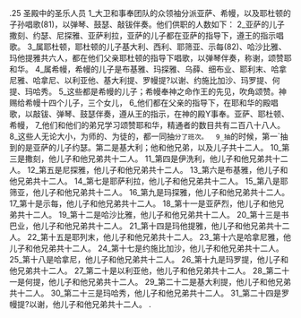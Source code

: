 .25 
圣殿中的圣乐人员 
1_大卫和事奉团队的众领袖分派亚萨、希幔，以及耶杜顿的子孙唱歌(81)，以弹琴、鼓瑟、敲钹伴奏。他们供职的人数如下： 2_亚萨的儿子撒刻、约瑟、尼探雅、亚萨利拉，亚萨的儿子都在亚萨的指导下，遵王的指示唱歌。 3_属耶杜顿，耶杜顿的儿子基大利、西利、耶筛亚、示每(82)、哈沙比雅、玛他提雅共六人，都在他们父亲耶杜顿的指导下唱歌，以弹琴伴奏，称谢，颂赞耶和华。 4_属希幔，希幔的儿子是布基雅、玛探雅、乌薛、细布业、耶利末、哈拿尼雅、哈拿尼、以利亚他、基大利提、罗幔提?以谢、约施比加沙、玛罗提、何提、玛哈秀。 5_这些都是希幔的儿子；希幔奉神之命作王的先见，吹角颂赞。神赐给希幔十四个儿子，三个女儿， 6_他们都在父亲的指导下，在耶和华的殿唱歌，以敲钹、弹琴、鼓瑟伴奏，遵从王的指示，在神的殿Y事奉。亚萨、耶杜顿、希幔， 7_他们和他们的弟兄学习颂赞耶和华，精通者的数目共有二百八十八人。 8_这些人无论大小，为师的、为徒的，都一同抽`分了班次。 
9_抽`的时候，第一`抽到的是亚萨的儿子约瑟。第二是基大利；他和他兄弟，以及儿子共十二人。 10_第三是撒刻，他儿子和他兄弟共十二人。 11_第四是伊洗利，他儿子和他兄弟共十二人。 12_第五是尼探雅，他儿子和他兄弟共十二人。 13_第六是布基雅，他儿子和他兄弟共十二人。 14_第七是耶萨利拉，他儿子和他兄弟共十二人。 15_第八是耶筛亚，他儿子和他兄弟共十二人。 16_第九是玛探雅，他儿子和他兄弟共十二人。 17_第十是示每，他儿子和他兄弟共十二人。 18_第十一是亚萨烈，他儿子和他兄弟共十二人。 19_第十二是哈沙比雅，他儿子和他兄弟共十二人。 20_第十三是书巴业，他儿子和他兄弟共十二人。 21_第十四是玛他提雅，他儿子和他兄弟共十二人。 22_第十五是耶列末，他儿子和他兄弟共十二人。 23_第十六是哈拿尼雅，他儿子和他兄弟共十二人。 24_第十七是约施比加沙，他儿子和他兄弟共十二人。 25_第十八是哈拿尼，他儿子和他兄弟共十二人。 26_第十九是玛罗提，他儿子和他兄弟共十二人。 27_第二十是以利亚他，他儿子和他兄弟共十二人。 28_第二十一是何提，他儿子和他兄弟共十二人。 29_第二十二是基大利提，他儿子和他兄弟共十二人。 30_第二十三是玛哈秀，他儿子和他兄弟共十二人。 31_第二十四是罗幔提?以谢，他儿子和他兄弟共十二人。 
 .